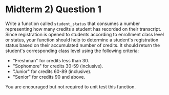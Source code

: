 # Midterm 2) Question 1

Write a function called `student_status` that consumes a number representing how
many credits a student has recorded on their transcript. Since registration is
opened to students according to enrollment class level or status, your function
should help to determine a student's registration status based on their
accumulated number of credits. It should return the student's corresponding
class level using the following criteria:

- "Freshman" for credits less than 30.
- "Sophomore" for credits 30-59 (inclusive).
- "Junior" for credits 60-89 (inclusive).
- "Senior" for credits 90 and above.

You are encouraged but not required to unit test this function.
